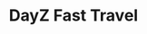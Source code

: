 ---
layout: "project"
title: "DayZ Fast Travel"
permalink: "/dayz-fast-travel/"



sections:
    -   contents:
            -   text: "Fast Travel is a mod for the game DayZ that aims to give players a somewhat immersive way to teleport between predefined locations using boards that can be placed around the map. Players can choose between markers on these boards to quickly travel to the configured areas. Both the cost of traveling and the areas themselves are highly configurable and can be set up to, for example, cut down on travel times between traders or allow players to access higher levels of loot in walled-off areas once they have certain items."

    -   heading: "What was my role?"
        contents:
            -   text: "As the developer of this mod, I worked on every aspect of it. Since the board model itself is part of DayZ, there wasn't really any artist work required in the mod's development. As such, my primary roles were the design and programming of the mod's systems. That includes the configurability of the locations and the actual fast travel system, which makes sure the player has the required items and takes care of the selection of a safe location and the teleporting of the player to this location."
            -   text: "Since I created the mod more or less parallel to my banking mod, its development also required familiarization with DayZ's scripting language and the Enfusion Engine, along with working out the details of synchronizing everything properly in a multiplayer environment."


links:
    -   name: "github"
        url: "https://github.com/DennisVidal/dayz-fast-travel"
        icon: "fab fa-github"
    -   name: "steam"
        url: "https://steamcommunity.com/sharedfiles/filedetails/?id=1843000706"
        icon: "fab fa-steam"

release: "August 2019"

engine:
    name: "Enfusion"
    url: "https://enfusionengine.com"

languages:
    -   name: "Enforce Script (C#&#8209like)"
        url: "https://community.bistudio.com/wiki/DayZ:Enforce_Script_Syntax"

roles:
    - "Programmer"
    - "Designer"

tools:
    -   name: "Visual Studio"
    -   name: "DayZ Tools"
        url: "https://store.steampowered.com/app/830640/DayZ_Tools/"
    -   name: "Blender"

screenshots:
    - "/images/dayz-fast-travel/fast-travel-1.jpg"
    - "/images/dayz-fast-travel/fast-travel-2.jpg"
    - "/images/dayz-fast-travel/fast-travel-3.jpg"
---